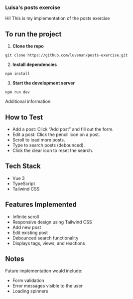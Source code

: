 ### Luisa's posts exercise

Hi!
This is my implementation of the posts exercise

## To run the project

1. **Clone the repo**

```
git clone https://github.com/luvenan/posts-exercise.git
```

2. **Install dependencies**

```
npm install
```

3. **Start the development server**

```
npm run dev
```

Additional information:

## How to Test

- Add a post: Click “Add post” and fill out the form.
- Edit a post: Click the pencil icon on a post.
- Scroll to load more posts.
- Type to search posts (debounced).
- Click the clear icon to reset the search.

## Tech Stack

- Vue 3
- TypeScript
- Tailwind CSS

## Features Implemented

- Infinite scroll
- Responsive design using Tailwind CSS
- Add new post
- Edit existing post
- Debounced search functionality
- Displays tags, views, and reactions

## Notes

Future implementation would include:

- Form validation
- Error messages visible to the user
- Loading spinners
